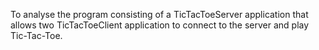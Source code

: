 To analyse the program consisting of a TicTacToeServer application that allows two TicTacToeClient application to connect to the server and play Tic-Tac-Toe.
